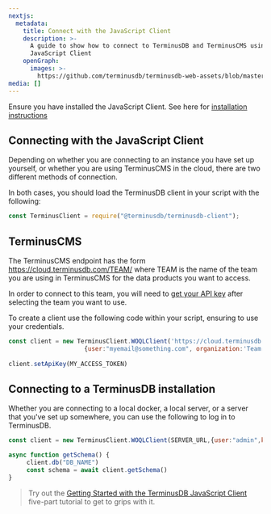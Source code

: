 ```yaml
---
nextjs:
  metadata:
    title: Connect with the JavaScript Client
    description: >-
      A guide to show how to connect to TerminusDB and TerminusCMS using the
      JavaScript Client
    openGraph:
      images: >-
        https://github.com/terminusdb/terminusdb-web-assets/blob/master/docs/js-client-use-connect-with-js-client.png?raw=true
media: []
---
```


Ensure you have installed the JavaScript Client. See here for [installation instructions](/docs/install-terminusdb-js-client/)

## Connecting with the JavaScript Client

Depending on whether you are connecting to an instance you have set up yourself, or whether you are using TerminusCMS in the cloud, there are two different methods of connection.

In both cases, you should load the TerminusDB client in your script with the following:

```javascript
const TerminusClient = require("@terminusdb/terminusdb-client");
```

## TerminusCMS

The TerminusCMS endpoint has the form https://cloud.terminusdb.com/TEAM/ where TEAM is the name of the team you are using in TerminusCMS for the data products you want to access.

In order to connect to this team, you will need to [get your API key](/docs/how-to-connect-terminuscms/) after selecting the team you want to use.

To create a client use the following code within your script, ensuring to use your credentials.

```javascript
const client = new TerminusClient.WOQLClient('https://cloud.terminusdb.com/Team',
                     {user:"myemail@something.com", organization:'Team'})
​
client.setApiKey(MY_ACCESS_TOKEN)
```

## Connecting to a TerminusDB installation

Whether you are connecting to a local docker, a local server, or a server that you've set up somewhere, you can use the following to log in to TerminusDB.

```javascript
const client = new TerminusClient.WOQLClient(SERVER_URL,{user:"admin",key:"myKey"})

async function getSchema() {
     client.db("DB_NAME")
     const schema = await client.getSchema()
}
```

> Try out the [Getting Started with the TerminusDB JavaScript Client](https://github.com/terminusdb/terminusdb-tutorials/blob/main/getting_started/javascript-client/lesson_1.md) five-part tutorial to get to grips with it.